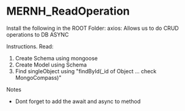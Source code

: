 # MERNH_ReadOperation

Install the following in the ROOT Folder:
axios: Allows us to do CRUD operations to DB ASYNC

Instructions.
Read: 
1. Create Schema using mongoose
2. Create Model using Schema
3. Find singleObject using "findById(_id of Object ... check MongoCompass)"

Notes
- Dont forget to add the await and async  to method